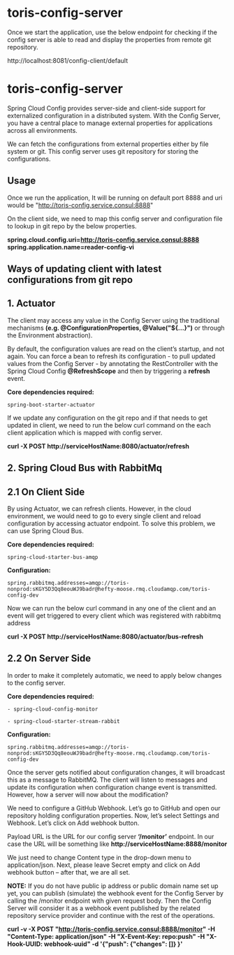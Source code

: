 # toris-config-server

Once we start the application, use the below endpoint for checking if the config server is able to read and display the properties from remote git repository.

http://localhost:8081/config-client/default

# toris-config-server

Spring Cloud Config provides server-side and client-side support for externalized configuration in a distributed system. With the Config Server, you have a central place to manage external properties for applications across all environments. 

We can fetch the configurations from external properties either by file system or git. This config server uses git repository for storing the configurations.

## Usage

Once we run the application, It will be running on default port 8888 and uri would be "http://toris-config.service.consul:8888"

On the client side, we need to map this config server and configuration file to lookup in git repo by the below properties.

**spring.cloud.config.uri=http://toris-config.service.consul:8888
spring.application.name=reader-config-vi**

## Ways of updating client with latest configurations from git repo 

## 1. Actuator

The client may access any value in the Config Server using the traditional mechanisms **(e.g. @ConfigurationProperties, @Value("${…​}")** or through the Environment abstraction). 

By default, the configuration values are read on the client’s startup, and not again. You can force a bean to refresh its configuration - to pull updated values from the Config Server - by annotating the RestController with the Spring Cloud Config **@RefreshScope** and then by triggering a **refresh** event.

**Core dependencies required:**
    
    spring-boot-starter-actuator
    
If we update any configuration on the git repo and if that needs to get updated in client, we need to run the below curl command on the each client application which is mapped with config server.

**curl -X POST http://serviceHostName:8080/actuator/refresh**


## 2. Spring Cloud Bus with RabbitMq

## 2.1 On Client Side

By using Actuator, we can refresh clients. However, in the cloud environment, we would need to go to every single client and reload configuration by accessing actuator endpoint.
To solve this problem, we can use Spring Cloud Bus.


**Core dependencies required:**
    
    spring-cloud-starter-bus-amqp
    
**Configuration:**
    
    spring.rabbitmq.addresses=amqp://toris-nonprod:sKGY5D3Qq8eouWJ9badr@hefty-moose.rmq.cloudamqp.com/toris-config-dev
    
Now we can run the below curl command in any one of the client and an event will get triggered to every client which was registered with rabbitmq address

**curl -X POST http://serviceHostName:8080/actuator/bus-refresh**

## 2.2 On Server Side

In order to make it completely automatic, we need to apply below changes to the config server.

**Core dependencies required:**
    
    - spring-cloud-config-monitor
    
    - spring-cloud-starter-stream-rabbit

**Configuration:**
    
    spring.rabbitmq.addresses=amqp://toris-nonprod:sKGY5D3Qq8eouWJ9badr@hefty-moose.rmq.cloudamqp.com/toris-config-dev

Once the server gets notified about configuration changes, it will broadcast this as a message to RabbitMQ. The client will listen to messages and update its configuration when configuration change event is transmitted. However, how a server will now about the modification?

We need to configure a GitHub Webhook. Let’s go to GitHub and open our repository holding configuration properties. Now, let’s select Settings and Webhook. Let’s click on Add webhook button.

Payload URL is the URL for our config server **‘/monitor’** endpoint. In our case the URL will be something like **http://serviceHostName:8888/monitor**

We just need to change Content type in the drop-down menu to application/json. Next, please leave Secret empty and click on Add webhook button – after that, we are all set.

**NOTE:** If you do not have public ip address or public domain name set up yet, you can publish (simulate) the webhook event for the Config Server by calling the /monitor endpoint with given request body. Then the Config Server will consider it as a webhook event published by the related repository service provider and continue with the rest of the operations.

**curl -v -X POST "http://toris-config.service.consul:8888/monitor" -H "Content-Type: application/json" -H "X-Event-Key: repo:push" -H "X-Hook-UUID: webhook-uuid" -d '{"push": {"changes": []} }'**

